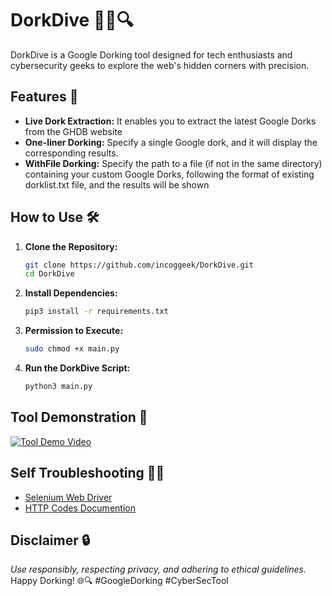 # DorkDive 🕵️‍♂️🔍

DorkDive is a Google Dorking tool designed for tech enthusiasts and cybersecurity geeks to explore the web's hidden corners with precision.

## Features 🚀
- **Live Dork Extraction:** It enables you to extract the latest Google Dorks from the GHDB website
- **One-liner Dorking:**  Specify a single Google dork, and it will display the corresponding results. 
- **WithFile Dorking:** Specify the path to a file (if not in the same directory) containing your custom Google Dorks, following the format of existing dorklist.txt file, and the results will be shown

## How to Use 🛠️
1. **Clone the Repository:**
   ```bash
   git clone https://github.com/incoggeek/DorkDive.git
   cd DorkDive
   ```
2. **Install Dependencies:**
   ```bash
   pip3 install -r requirements.txt
   ```
3. **Permission to Execute:**
   ```bash
   sudo chmod +x main.py
   ```
4. **Run the DorkDive Script:**
   ```bash
   python3 main.py
   ```
## Tool Demonstration 🎥
[![Tool Demo Video](https://img.youtube.com/vi/wpqa9vdQVRQ/0.jpg)](https://www.youtube.com/watch?v=wpqa9vdQVRQ&ab_channel=Incoggeek)
## Self Troubleshooting 😵‍💫
- [Selenium Web Driver](https://www.selenium.dev/documentation/webdriver/troubleshooting/)
- [HTTP Codes Documention](https://developer.mozilla.org/en-US/docs/Web/HTTP/Status)

## Disclaimer 🔒
*Use responsibly, respecting privacy, and adhering to ethical guidelines.* 
</br>Happy Dorking! 🌐🔍 #GoogleDorking #CyberSecTool

